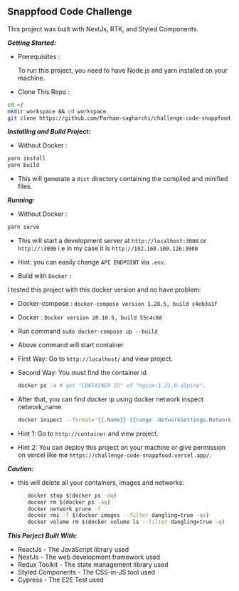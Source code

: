 Snappfood Code Challenge
---

This project was built with NextJs, RTK, and Styled Components.

***Getting Started:***
   - Prerequisites :

      To run this project, you need to have Node.js and yarn installed on your machine.
   - Clone This Repo :

```sh
cd ~/
mkdir workspace && cd workspace
git clone https://github.com/Parham-sagharchi/challenge-code-snappfood.git && cd challenge-code-snappfood
```

***Installing and Build Project:***

   - Without Docker :

```sh
yarn install
yarn build
```
   - This will generate a `dist` directory containing the compiled and minified files.

***Running:***

   - Without Docker :

```sh
yarn serve
```
   - This will start a development server at `http://localhost:3000` or `http://:3000` i.e in my case it is `http://192.168.100.126:3000`

   - Hint: you can easily change `API ENDPOINT` via `.env`.

   - Build with `Docker` :

I tested this project with this docker version and no have problem:

   - Docker-compose : `docker-compose version 1.28.5, build c4eb3a1f`

   - Docker : `Docker version 20.10.5, build 55c4c88`

   - Run command `sudo docker-compose up --build`

   - Above command will start container

   - First Way: Go to `http://localhost/` and view project.

   - Second Way: You must find the container id

        ```sh
        docker ps -a # get "CONTAINER ID" of "nginx:1.21.0-alpine".
        ```
  - After that, you can find docker ip using docker network inspect network_name.

      ```sh
      docker inspect --format='{{.Name}} {{range .NetworkSettings.Networks}}{{.IPAddress}}{{end}}' $(docker ps -q)
      ```
  - Hint 1: Go to `http://container` and view project.
  
  - Hint 2: You can deploy this project on your machine or give permission on vercel like me `https://challenge-code-snappfood.vercel.app/`.


***Caution:***

   - this will delete all your containers, images and networks:

        ```sh
           docker stop $(docker ps -aq)
           docker rm $(docker ps -aq)
           docker network prune -f
           docker rmi -f $(docker images --filter dangling=true -qa)
           docker volume rm $(docker volume ls --filter dangling=true -q)
        ```

***This Porject Built With:***

   - ReactJs - The JavaScript library used
   - NextJs - The web development framework used
   - Redux Toolkit - The state management library used
   - Styled Components - The CSS-in-JS tool used
   - Cypress - The E2E Test used